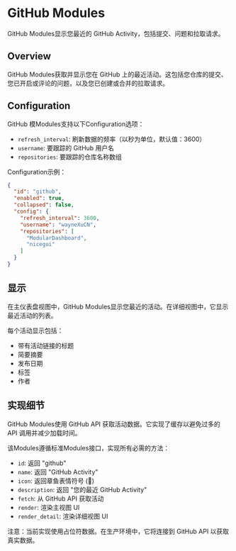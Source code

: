 # GitHub Modules

GitHub Modules显示您最近的 GitHub Activity，包括提交、问题和拉取请求。

## Overview

GitHub Modules获取并显示您在 GitHub 上的最近活动。这包括您仓库的提交、您已开启或评论的问题，以及您已创建或合并的拉取请求。

## Configuration

GitHub 模Modules支持以下Configuration选项：

- `refresh_interval`: 刷新数据的频率（以秒为单位，默认值：3600）
- `username`: 要跟踪的 GitHub 用户名
- `repositories`: 要跟踪的仓库名称数组

Configuration示例：

```json
{
  "id": "github",
  "enabled": true,
  "collapsed": false,
  "config": {
    "refresh_interval": 3600,
    "username": "wayneXuCN",
    "repositories": [
      "ModularDashboard",
      "nicegui"
    ]
  }
}
```

## 显示

在主仪表盘视图中，GitHub Modules显示您最近的活动。在详细视图中，它显示最近活动的列表。

每个活动显示包括：

- 带有活动链接的标题
- 简要摘要
- 发布日期
- 标签
- 作者

## 实现细节

GitHub Modules使用 GitHub API 获取活动数据。它实现了缓存以避免过多的 API 调用并减少加载时间。

该Modules遵循标准Modules接口，实现所有必需的方法：

- `id`: 返回 "github"
- `name`: 返回 "GitHub Activity"
- `icon`: 返回章鱼表情符号 (🐙)
- `description`: 返回 "您的最近 GitHub Activity"
- `fetch`: 从 GitHub API 获取活动
- `render`: 渲染主视图 UI
- `render_detail`: 渲染详细视图 UI

注意：当前实现使用占位符数据。在生产环境中，它将连接到 GitHub API 以获取真实数据。